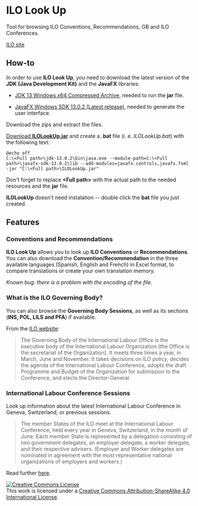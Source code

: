 # ILO Look Up
Tool for browsing ILO Conventions, Recommendations, GB and ILO Conferences.

[ILO site](https://www.ilo.org/global/lang--en/index.htm)

## How-to
In order to use **ILO Look Up**, you need to download the latest version of the **JDK (Java Development Kit)** and the **JavaFX** libraries:

* [JDK 13 Windows x64 Compressed Archive](https://www.oracle.com/java/technologies/javase-jdk13-downloads.html), needed to run the **jar** file.

* [JavaFX Windows SDK 13.0.2 (Latest release)](https://gluonhq.com/products/javafx/), needed to generate the user interface.

Download the zips and extract the files.

[Download **ILOLookUp.jar**](https://github.com/javautodidacta/ILOLookUp/raw/master/out/artifacts/ILOLookUp_jar/ILOLookUp.jar) and create a **.bat** file (i. e. _ILOLookUp.bat_) with the following text:
```
@echo off
C:\<Full path>\jdk-13.0.2\bin\java.exe --module-path=C:\<Full path>\javafx-sdk-13.0.2\lib --add-modules=javafx.controls,javafx.fxml -jar "C:\<Full path>\ILOLookUp.jar"
```
Don't forget to replace **\<Full path\>** with the actual path to the needed resources and the **jar** file.

**ILOLookUp** doesn't need instalation -- double click the **bat** file you just created.

## Features
### Conventions and Recommendations
**ILO Look Up** allows you to look up **ILO Conventions** or **Recommendations**. You can also download the **Convention/Recommendation** in the three available languages (Spanish, English and French) in Excel format, to compare translations or create your own translation memory.

_Known bug: there is a problem with the encoding of the file._

### What is the ILO Governing Body?

You can also browse the **Governing Body Sessions**, as well as its sections (**INS, POL, LILS and PFA**) if available.

From the [ILO website](https://www.ilo.org/gb/lang--en/index.htm):

>The Governing Body of the International Labour Office is the executive body of the International Labour Organization (the Office is the secretariat of the Organization). It meets three times a year, in March, June and November. It takes decisions on ILO policy, decides the agenda of the International Labour Conference, adopts the draft Programme and Budget of the Organization for submission to the Conference, and elects the Director-General.

### International Labour Conference Sessions

Look up information about the latest International Labour Conference in Geneva, Switzerland, or previous sessions.

>The member States of the ILO meet at the International Labour Conference, held every year in Geneva, Switzerland, in the month of June. Each member State is represented by a delegation consisting of two government delegates, an employer delegate, a worker delegate, and their respective advisers. (Employer and Worker delegates are nominated in agreement with the most representative national organizations of employers and workers.)

Read further [here](https://www.ilo.org/ilc/AbouttheILC/lang--en/index.htm).

<a rel="license" href="http://creativecommons.org/licenses/by-sa/4.0/"><img alt="Creative Commons License" style="border-width:0" src="https://i.creativecommons.org/l/by-sa/4.0/88x31.png" /></a><br />This work is licensed under a <a rel="license" href="http://creativecommons.org/licenses/by-sa/4.0/">Creative Commons Attribution-ShareAlike 4.0 International License</a>.
